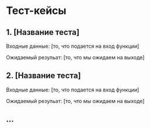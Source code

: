 # Тест-кейсы

## 1. [Название теста]

Входные данные: [то, что подается на вход функции]

Ожидаемый резульат: [то, что мы ожидаем на выходе]

## 2. [Название теста]

Входные данные: [то, что подается на вход функции]

Ожидаемый резульат: [то, что мы ожидаем на выходе]

## ...